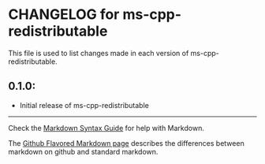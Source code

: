 # CHANGELOG for ms-cpp-redistributable

This file is used to list changes made in each version of ms-cpp-redistributable.

## 0.1.0:

* Initial release of ms-cpp-redistributable

- - -
Check the [Markdown Syntax Guide](http://daringfireball.net/projects/markdown/syntax) for help with Markdown.

The [Github Flavored Markdown page](http://github.github.com/github-flavored-markdown/) describes the differences between markdown on github and standard markdown.
